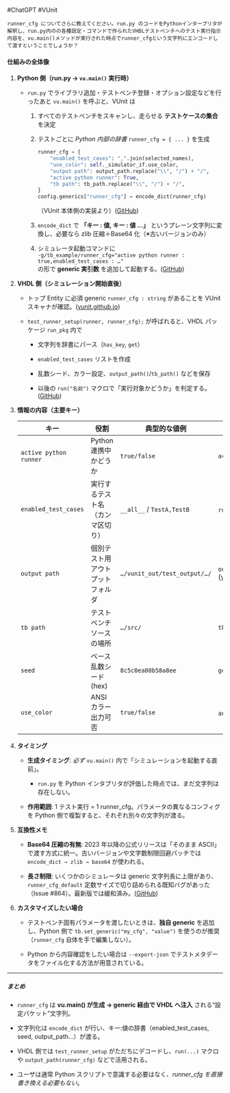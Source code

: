 #ChatGPT #VUnit 

```
runner_cfg についてさらに教えてください。run.py のコードをPythonインタープリタが解釈し、run.py内のの各種設定・コマンドで作られたVHDLテストベンチへのテスト実行指示内容を、vu.main()メソッドが実行された時点でrunner_cfgという文字列にエンコードして渡すということでしょうか？
```

#### 仕組みの全体像

1. **Python 側（run.py → `vu.main()` 実行時）**
    
    - `run.py` でライブラリ追加・テストベンチ登録・オプション設定などを行ったあと `vu.main()` を呼ぶと、VUnit は
        
        1. すべてのテストベンチをスキャンし、走らせる **テストケースの集合** を決定
            
        2. テストごとに _Python 内部の辞書_ `runner_cfg = { ... }` を生成
            
            ```python
            runner_cfg = {
                "enabled_test_cases": ",".join(selected_names),
                "use_color": self._simulator_if.use_color,
                "output path": output_path.replace("\\", "/") + "/",
                "active python runner": True,
                "tb path": tb_path.replace("\\", "/") + "/",
            }
            config.generics["runner_cfg"] = encode_dict(runner_cfg)
            ```
            
            （VUnit 本体側の実装より）([GitHub](https://github.com/VUnit/vunit/issues/579?utm_source=chatgpt.com "Get run CLI args from Results · Issue #579 · VUnit/vunit · GitHub"))
            
        3. `encode_dict` で **「キー : 値, キー : 値 …」** というプレーン文字列に変換し、必要なら zlib 圧縮＋Base64 化（※古いバージョンのみ）
            
        4. シミュレータ起動コマンドに  
            `-g/tb_example/runner_cfg="active python runner : true,enabled_test_cases : …"`  
            の形で **generic 実引数** を追加して起動する。([GitHub](https://github.com/VUnit/vunit/issues/565?utm_source=chatgpt.com "Problem starting simulation run with ModelSim Microsemi 10.2c #565"))
            
2. **VHDL 側（シミュレーション開始直後）**
    
    - トップ Entity に必須 generic `runner_cfg : string` があることを VUnit スキャナが確認。([vunit.github.io](https://vunit.github.io/run/user_guide.html "Run Library User Guide - VUnit documentation"))
        
    - `test_runner_setup(runner, runner_cfg);` が呼ばれると、VHDL パッケージ `run_pkg` 内で
        
        - 文字列を辞書にパース（`has_key`, `get`）
            
        - `enabled_test_cases` リストを作成
            
        - 乱数シード、カラー設定、`output_path()`/`tb_path()` などを保存
            
        - 以後の `run("名前")` マクロで「実行対象かどうか」を判定する。([GitHub](https://raw.githubusercontent.com/VUnit/vunit/master/vunit/vhdl/run/src/run.vhd "raw.githubusercontent.com"))
            
3. **情報の内容（主要キー）**
    
    |キー|役割|典型的な値例|参照関数/場所|
    |---|---|---|---|
    |`active python runner`|Python 連携中かどうか|`true/false`|`active_python_runner(runner_cfg)`|
    |`enabled_test_cases`|実行するテスト名（カンマ区切り）|`__all__` / `TestA,TestB`|`run_pkg` 内で解析|
    |`output path`|個別テスト用アウトプットフォルダ|`…/vunit_out/test_output/…/`|`output_path(runner_cfg)`([vunit.github.io](https://vunit.github.io/run/user_guide.html?utm_source=chatgpt.com "Run Library User Guide - VUnit documentation"))|
    |`tb path`|テストベンチソースの場所|`…/src/`|`tb_path(runner_cfg)`|
    |`seed`|ベース乱数シード (hex)|`8c5c0ea80b58a8ee`|`get_seed()`|
    |`use_color`|ANSI カラー出力可否|`true/false`|`ansi_pkg.enable_colors` 呼び出し|
    
4. **タイミング**
    
    - **生成タイミング**: _必ず_ `vu.main()` 内で「シミュレーションを起動する直前」。
        
        - `run.py` を Python インタプリタが評価した時点では、まだ文字列は存在しない。
            
    - **作用範囲**: 1 テスト実行 = 1 runner_cfg。パラメータの異なるコンフィグを Python 側で複製すると、それぞれ別々の文字列が渡る。
        
5. **互換性メモ**
    
    - **Base64 圧縮の有無**: 2023 年以降の公式リリースは「そのまま ASCII」で渡す方式に統一。古いバージョンや文字数制限回避パッチでは `encode_dict → zlib → base64` が使われる。
        
    - **長さ制限**: いくつかのシミュレータは generic 文字列長に上限があり、`runner_cfg_default` 定数サイズで切り詰められる既知バグがあった（Issue #864）。最新版では緩和済み。([GitHub](https://github.com/VUnit/vunit/issues/864?utm_source=chatgpt.com "The max. length of runner_cfg is defined by runner_cfg_default ..."))
        
6. **カスタマイズしたい場合**
    
    - テストベンチ固有パラメータを渡したいときは、**独自 generic** を追加し、Python 側で `tb.set_generic("my_cfg", "value")` を使うのが推奨（`runner_cfg` 自体を手で編集しない）。
        
    - Python から内容確認をしたい場合は `--export-json` でテストメタデータをファイル化する方法が用意されている。
        

---

##### まとめ

- `runner_cfg` は **vu.main() が生成 → generic 経由で VHDL へ注入** される“設定パケット”文字列。
    
- 文字列化は `encode_dict` が行い、キー:値の辞書（enabled_test_cases, seed, output_path…）が渡る。
    
- VHDL 側では `test_runner_setup` がただちにデコードし、`run(...)` マクロや `output_path(runner_cfg)` などで活用される。
    
- ユーザは通常 Python スクリプトで意識する必要はなく、_runner_cfg を直接書き換える必要もない_。
